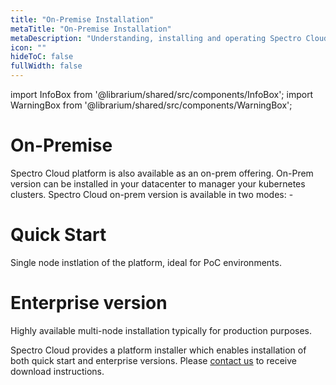 ```yaml
---
title: "On-Premise Installation"
metaTitle: "On-Premise Installation"
metaDescription: "Understanding, installing and operating Spectro Cloud's Enterprise (on-premise) variant."
icon: ""
hideToC: false
fullWidth: false
---
```


import InfoBox from '@librarium/shared/src/components/InfoBox';
import WarningBox from '@librarium/shared/src/components/WarningBox';

# On-Premise 

Spectro Cloud platform is also available as an on-prem offering. On-Prem version can be installed in your datacenter to manager your kubernetes clusters. 
Spectro Cloud on-prem version is available in two modes: -



# Quick Start

Single node instlation of the platform, ideal for PoC environments.

# Enterprise version

Highly available multi-node installation typically for production purposes.


Spectro Cloud provides a platform installer which enables installation of both quick start and enterprise versions. Please [contact us](https://www.spectrocloud.com/contact/) to receive download instructions.


